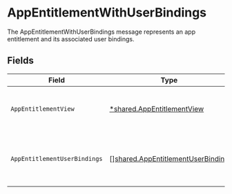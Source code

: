 # AppEntitlementWithUserBindings

The AppEntitlementWithUserBindings message represents an app entitlement and its associated user bindings.


## Fields

| Field                                                                                                                                       | Type                                                                                                                                        | Required                                                                                                                                    | Description                                                                                                                                 |
| ------------------------------------------------------------------------------------------------------------------------------------------- | ------------------------------------------------------------------------------------------------------------------------------------------- | ------------------------------------------------------------------------------------------------------------------------------------------- | ------------------------------------------------------------------------------------------------------------------------------------------- |
| `AppEntitlementView`                                                                                                                        | [*shared.AppEntitlementView](../../models/shared/appentitlementview.md)                                                                     | :heavy_minus_sign:                                                                                                                          | The app entitlement view contains the serialized app entitlement and paths to objects referenced by the app entitlement.                    |
| `AppEntitlementUserBindings`                                                                                                                | [][shared.AppEntitlementUserBinding](../../models/shared/appentitlementuserbinding.md)                                                      | :heavy_minus_sign:                                                                                                                          | An array of AppEntitlementUserBinding objects which represent the relationships that give app users access to the specific app entitlement. |